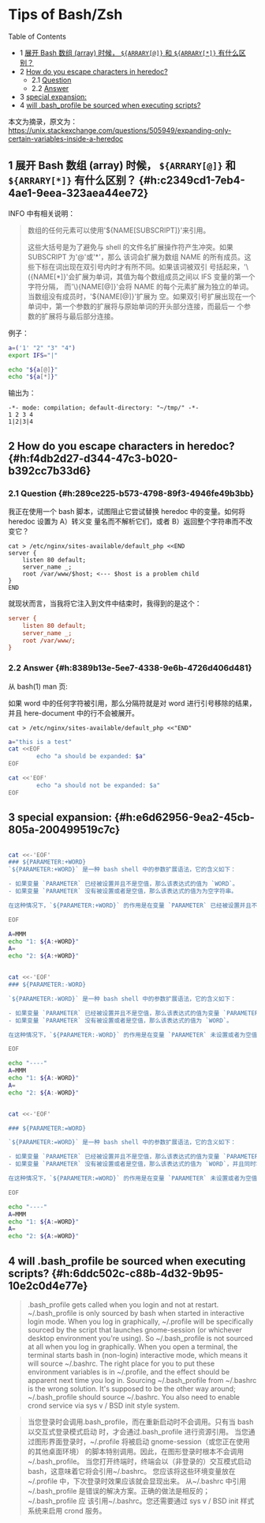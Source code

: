 # Tips of Bash/Zsh


<div class="ox-hugo-toc toc has-section-numbers">

<div class="heading">Table of Contents</div>

- <span class="section-num">1</span> [展开 Bash 数组 (array) 时候， `${ARRARY[@]}` 和 `${ARRARY[*]}` 有什么区别？](#h:c2349cd1-7eb4-4ae1-9eea-323aea44ee72)
- <span class="section-num">2</span> [How do you escape characters in heredoc?](#h:f4db2d27-d344-47c3-b020-b392cc7b33d6)
    - <span class="section-num">2.1</span> [Question](#h:289ce225-b573-4798-89f3-4946fe49b3bb)
    - <span class="section-num">2.2</span> [Answer](#h:8389b13e-5ee7-4338-9e6b-4726d406d481)
- <span class="section-num">3</span> [special expansion:](#h:e6d62956-9ea2-45cb-805a-200499519c7c)
- <span class="section-num">4</span> [will .bash_profile be sourced when executing scripts?](#h:6ddc502c-c88b-4d32-9b95-10e2c0d4e77e)

</div>
<!--endtoc-->


本文为摘录，原文为： https://unix.stackexchange.com/questions/505949/expanding-only-certain-variables-inside-a-heredoc



## <span class="section-num">1</span> 展开 Bash 数组 (array) 时候， `${ARRARY[@]}` 和 `${ARRARY[*]}` 有什么区别？ {#h:c2349cd1-7eb4-4ae1-9eea-323aea44ee72}

INFO 中有相关说明：

> 数组的任何元素可以使用'${NAME[SUBSCRIPT]}'来引用。
>
> 这些大括号是为了避免与 shell 的文件名扩展操作符产生冲突。如果 SUBSCRIPT 为'@'或'\*'，那么
> 该词会扩展为数组 NAME 的所有成员。这些下标在词出现在双引号内时才有所不同。如果该词被双引
> 号括起来，'\\({NAME[\*]}'会扩展为单词，其值为每个数组成员之间以 IFS 变量的第一个字符分隔，
> 而'\\){NAME[@]}'会将 NAME 的每个元素扩展为独立的单词。当数组没有成员时，'${NAME[@]}'扩展为
> 空。如果双引号扩展出现在一个单词中，第一个参数的扩展将与原始单词的开头部分连接，而最后一
> 个参数的扩展将与最后部分连接。

例子：

```sh
a=('1' "2" "3" "4")
export IFS="|"

echo "${a[@]}"
echo "${a[*]}"
```

输出为：

```text
-*- mode: compilation; default-directory: "~/tmp/" -*-
1 2 3 4
1|2|3|4
```


## <span class="section-num">2</span> How do you escape characters in heredoc? {#h:f4db2d27-d344-47c3-b020-b392cc7b33d6}


### <span class="section-num">2.1</span> Question {#h:289ce225-b573-4798-89f3-4946fe49b3bb}

我正在使用一个 bash 脚本，试图阻止它尝试替换 heredoc 中的变量。如何将 heredoc 设置为 A）转义变
量名而不解析它们，或者 B）返回整个字符串而不改变它？

```bash-ts
cat > /etc/nginx/sites-available/default_php <<END
server {
    listen 80 default;
    server_name _;
    root /var/www/$host; <--- $host is a problem child
}
END
```

就现状而言，当我将它注入到文件中结束时，我得到的是这个：

```cfg
server {
    listen 80 default;
    server_name _;
    root /var/www/;
}
```


### <span class="section-num">2.2</span> Answer {#h:8389b13e-5ee7-4338-9e6b-4726d406d481}

从 bash(1) man 页:

如果 word 中的任何字符被引用，那么分隔符就是对 word 进行引号移除的结果，并且 here-document 中的行不会被展开。

```bash-ts
cat > /etc/nginx/sites-available/default_php <<"END"
```

```sh
a="this is a test"
cat <<EOF
        echo "a should be expanded: $a"
EOF

cat <<'EOF'
        echo "a should not be expanded: $a"
EOF
```


## <span class="section-num">3</span> special expansion: {#h:e6d62956-9ea2-45cb-805a-200499519c7c}

```sh

cat <<-'EOF'
### ${PARAMETER:+WORD}
`${PARAMETER:+WORD}` 是一种 bash shell 中的参数扩展语法，它的含义如下：

- 如果变量 `PARAMETER` 已经被设置并且不是空值，那么该表达式的值为 `WORD`。
- 如果变量 `PARAMETER` 没有被设置或者是空值，那么该表达式的值为为空字符串。

在这种情况下，`${PARAMETER:+WORD}` 的作用是在变量 `PARAMETER` 已经被设置并且不是空值时，返回 `WORD`；否则返回空字符串。

EOF

A=MMM
echo "1: ${A:+WORD}"
A=
echo "2: ${A:+WORD}"


cat <<-'EOF'
### ${PARAMETER:-WORD}

`${PARAMETER:-WORD}` 是一种 bash shell 中的参数扩展语法，它的含义如下：

- 如果变量 `PARAMETER` 已经被设置并且不是空值，那么该表达式的值为变量 `PARAMETER` 的值。
- 如果变量 `PARAMETER` 没有被设置或者是空值，那么该表达式的值为 `WORD`。

在这种情况下，`${PARAMETER:-WORD}` 的作用是在变量 `PARAMETER` 未设置或者为空值时提供一个默认值 `WORD`。

EOF

echo "----"
A=MMM
echo "1: ${A:-WORD}"
A=
echo "2: ${A:-WORD}"


cat <<-'EOF'

### ${PARAMETER:=WORD}

`${PARAMETER:=WORD}` 是一种 bash shell 中的参数扩展语法，它的含义如下：

- 如果变量 `PARAMETER` 已经被设置并且不是空值，那么该表达式的值为变量 `PARAMETER` 的值。
- 如果变量 `PARAMETER` 没有被设置或者是空值，那么该表达式的值为 `WORD`，并且同时将变量 `PARAMETER` 设置为 `WORD` 的值。

在这种情况下，`${PARAMETER:=WORD}` 的作用是在变量 `PARAMETER` 未设置或者为空值时，用默认值 `WORD` 初始化该变量。

EOF

echo "----"
A=MMM
echo "1: ${A:=WORD}"
A=
echo "2: ${A:=WORD}"

```


## <span class="section-num">4</span> will .bash_profile be sourced when executing scripts? {#h:6ddc502c-c88b-4d32-9b95-10e2c0d4e77e}

> .bash_profile gets called when you login and not at restart. ~/.bash_profile is only
> sourced by bash when started in interactive login mode.
> When you log in graphically, ~/.profile will be specifically sourced by the script that
> launches gnome-session (or whichever desktop environment you're using). So
> ~/.bash_profile is not sourced at all when you log in graphically.
> When you open a terminal, the terminal starts bash in (non-login) interactive mode,
> which means it will source ~/.bashrc.
> The right place for you to put these environment variables is in ~/.profile, and the
> effect should be apparent next time you log in.
> Sourcing ~/.bash_profile from ~/.bashrc is the wrong solution. It's supposed to be the
> other way around; ~/.bash_profile should source ~/.bashrc. You also need to enable crond
> service via sys v / BSD init style system.

<!--quoteend-->

> 当您登录时会调用.bash_profile，而在重新启动时不会调用。只有当 bash 以交互式登录模式启动
> 时，才会通过.bash_profile 进行资源引用。
> 当您通过图形界面登录时，~/.profile 将被启动 gnome-session（或您正在使用的其他桌面环境）
> 的脚本特别调用。因此，在图形登录时根本不会调用~/.bash_profile。
> 当您打开终端时，终端会以（非登录的）交互模式启动 bash，这意味着它将会引用~/.bashrc。
> 您应该将这些环境变量放在~/.profile 中，下次登录时效果应该就会显现出来。
> 从~/.bashrc 中引用~/.bash_profile 是错误的解决方案。正确的做法是相反的；~/.bash_profile 应
> 该引用~/.bashrc。您还需要通过 sys v / BSD init 样式系统来启用 crond 服务。

